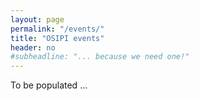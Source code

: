 ```yaml
---
layout: page
permalink: "/events/"
title: "OSIPI events"
header: no
#subheadline: "... because we need one!"
---
```


To be populated ...
